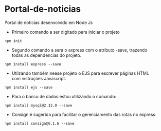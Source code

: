 # Portal-de-noticias
Portal de notícias desenvolvido em Node Js

- Primeiro comando a ser digitado para iniciar o projeto
```
npm init
```
- Segundo comando a sera o express com o atributo -save, trazendo todas as dependencias do projeto.
```
npm install express --save
```
- Utilzando também neese projeto o EJS para escrever páginas HTML com instruções Javascript.
```
npm install ejs --save
```
- Para o banco de dados estou utilizando o comando:
```
npm install mysql@2.13.0 --save
```
- Consign é sugerida para facilitar o gerenciamento das rotas no express:
```
npm install consign@0.1.6 --save
```